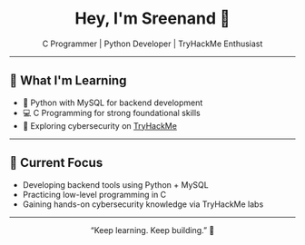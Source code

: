 <h1 align="center">Hey, I'm Sreenand 👋</h1>
<p align="center">C Programmer | Python Developer | TryHackMe Enthusiast</p>

---

## 🧠 What I'm Learning

- 🐍 Python with MySQL for backend development  
- 💻 C Programming for strong foundational skills  
- 🔐 Exploring cybersecurity on [TryHackMe](https://tryhackme.com/p/CEH.KOMBAN)

---

## 🚀 Current Focus

- Developing backend tools using Python + MySQL  
- Practicing low-level programming in C  
- Gaining hands-on cybersecurity knowledge via TryHackMe labs

---

<p align="center">“Keep learning. Keep building.” 🔧</p>

